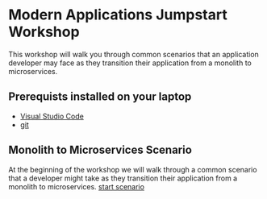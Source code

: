 # Modern Applications Jumpstart Workshop

This workshop will walk you through common scenarios that an application developer may face as they transition their application from a monolith to microservices. 

## Prerequists installed on your laptop
- [Visual Studio Code](https://code.visualstudio.com/)
- [git](https://git-scm.com/downloads)

## Monolith to Microservices Scenario
At the beginning of the workshop we will walk through a common scenario that a developer might take as they transition their application from a monolith to microservices. 
[start scenario](scenario/README.md)
